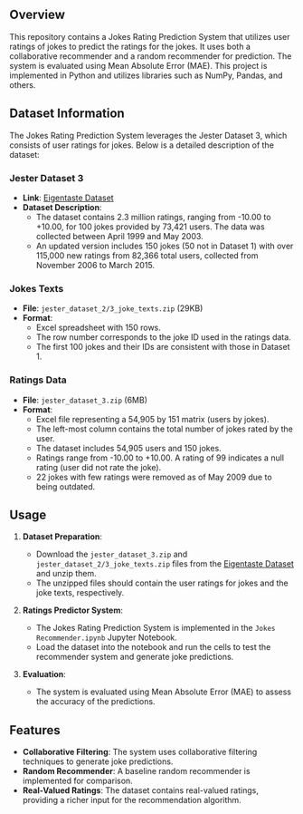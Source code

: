 ## Overview

This repository contains a Jokes Rating Prediction System that utilizes user ratings of jokes to predict the ratings for the jokes. It uses both a collaborative recommender and a random recommender for prediction. The system is evaluated using Mean Absolute Error (MAE). This project is implemented in Python and utilizes libraries such as NumPy, Pandas, and others.

## Dataset Information

The Jokes Rating Prediction System leverages the Jester Dataset 3, which consists of user ratings for jokes. Below is a detailed description of the dataset:

### Jester Dataset 3
- **Link**: [Eigentaste Dataset](https://eigentaste.berkeley.edu/dataset/)
- **Dataset Description**:
  - The dataset contains 2.3 million ratings, ranging from -10.00 to +10.00, for 100 jokes provided by 73,421 users. The data was collected between April 1999 and May 2003.
  - An updated version includes 150 jokes (50 not in Dataset 1) with over 115,000 new ratings from 82,366 total users, collected from November 2006 to March 2015.

### Jokes Texts
- **File**: `jester_dataset_2/3_joke_texts.zip` (29KB)
- **Format**:
  - Excel spreadsheet with 150 rows.
  - The row number corresponds to the joke ID used in the ratings data.
  - The first 100 jokes and their IDs are consistent with those in Dataset 1.

### Ratings Data
- **File**: `jester_dataset_3.zip` (6MB)
- **Format**:
  - Excel file representing a 54,905 by 151 matrix (users by jokes).
  - The left-most column contains the total number of jokes rated by the user.
  - The dataset includes 54,905 users and 150 jokes.
  - Ratings range from -10.00 to +10.00. A rating of 99 indicates a null rating (user did not rate the joke).
  - 22 jokes with few ratings were removed as of May 2009 due to being outdated.

## Usage

1. **Dataset Preparation**:
   - Download the `jester_dataset_3.zip` and `jester_dataset_2/3_joke_texts.zip` files from the [Eigentaste Dataset](https://eigentaste.berkeley.edu/dataset/) and unzip them.
   - The unzipped files should contain the user ratings for jokes and the joke texts, respectively.

2. **Ratings Predictor System**:
   - The Jokes Rating Prediction System is implemented in the `Jokes Recommender.ipynb` Jupyter Notebook.
   - Load the dataset into the notebook and run the cells to test the recommender system and generate joke predictions.

3. **Evaluation**:
   - The system is evaluated using Mean Absolute Error (MAE) to assess the accuracy of the predictions.

## Features

- **Collaborative Filtering**: The system uses collaborative filtering techniques to generate joke predictions.
- **Random Recommender**: A baseline random recommender is implemented for comparison.
- **Real-Valued Ratings**: The dataset contains real-valued ratings, providing a richer input for the recommendation algorithm.


